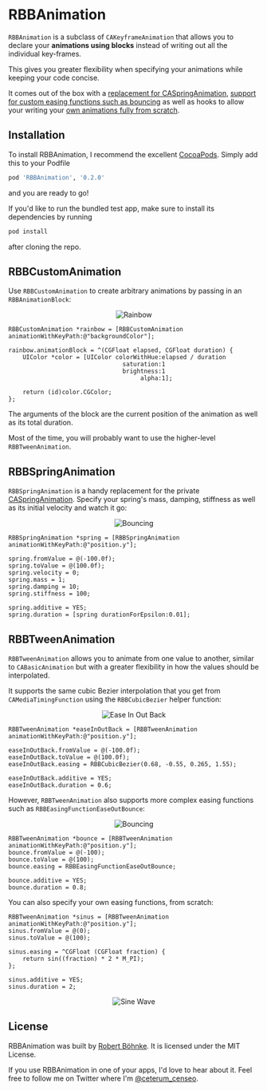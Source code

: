 # RBBAnimation

`RBBAnimation` is a subclass of `CAKeyframeAnimation` that allows you to
declare your __animations using blocks__ instead of writing out all the
individual key-frames.

This gives you greater flexibility when specifying your animations while keeping
your code concise.

It comes out of the box with a [replacement for
CASpringAnimation](#rbbspringanimation), [support for custom easing functions
such as bouncing](#rbbtweenanimation) as well as hooks to allow your writing
your [own animations fully from scratch](#rbbcustomanimation).

## Installation

To install RBBAnimation, I recommend the excellent [CocoaPods]. Simply add this
to your Podfile

```ruby
pod 'RBBAnimation', '0.2.0'
```

and you are ready to go!

If you'd like to run the bundled test app, make sure to install its dependencies
by running

```sh
pod install
```

after cloning the repo.

## RBBCustomAnimation

Use `RBBCustomAnimation` to create arbitrary animations by passing in an
`RBBAnimationBlock`:

<p align="center">
    <img src="http://robb.is/img/rbbanimation/rainbow.gif" alt="Rainbow" title="RBBCustomAnimation">
</p>

```objc
RBBCustomAnimation *rainbow = [RBBCustomAnimation animationWithKeyPath:@"backgroundColor"];

rainbow.animationBlock = ^(CGFloat elapsed, CGFloat duration) {
    UIColor *color = [UIColor colorWithHue:elapsed / duration
                                saturation:1
                                brightness:1
                                     alpha:1];

    return (id)color.CGColor;
};
```

The arguments of the block are the current position of the animation as well as
its total duration.

Most of the time, you will probably want to use the higher-level
`RBBTweenAnimation`.

## RBBSpringAnimation

`RBBSpringAnimation` is a handy replacement for the private [CASpringAnimation].
Specify your spring's mass, damping, stiffness as well as its initial velocity
and watch it go:

<p align="center">
    <img src="http://robb.is/img/rbbanimation/spring.gif" alt="Bouncing" title="RBBSpringAnimation">
</p>

```objc
RBBSpringAnimation *spring = [RBBSpringAnimation animationWithKeyPath:@"position.y"];

spring.fromValue = @(-100.0f);
spring.toValue = @(100.0f);
spring.velocity = 0;
spring.mass = 1;
spring.damping = 10;
spring.stiffness = 100;

spring.additive = YES;
spring.duration = [spring durationForEpsilon:0.01];
```

## RBBTweenAnimation

`RBBTweenAnimation` allows you to animate from one value to another, similar to
`CABasicAnimation` but with a greater flexibility in how the values should be
interpolated.

It supports the same cubic Bezier interpolation that you get from
`CAMediaTimingFunction` using the `RBBCubicBezier` helper function:

<p align="center">
    <img src="http://robb.is/img/rbbanimation/ease-in-out-back.gif" alt="Ease In Out Back" title="RBBCubicBezier(0.68, -0.55, 0.265, 1.55)">
</p>

```objc
RBBTweenAnimation *easeInOutBack = [RBBTweenAnimation animationWithKeyPath:@"position.y"];

easeInOutBack.fromValue = @(-100.0f);
easeInOutBack.toValue = @(100.0f);
easeInOutBack.easing = RBBCubicBezier(0.68, -0.55, 0.265, 1.55);

easeInOutBack.additive = YES;
easeInOutBack.duration = 0.6;
```

However, `RBBTweenAnimation` also supports more complex easing functions such as
`RBBEasingFunctionEaseOutBounce`:

<p align="center">
    <img src="http://robb.is/img/rbbanimation/bounce.gif" alt="Bouncing" title="RBBEasingFunctionEaseOutBounce">
</p>

```objc
RBBTweenAnimation *bounce = [RBBTweenAnimation animationWithKeyPath:@"position.y"];
bounce.fromValue = @(-100);
bounce.toValue = @(100);
bounce.easing = RBBEasingFunctionEaseOutBounce;

bounce.additive = YES;
bounce.duration = 0.8;
```

You can also specify your own easing functions, from scratch:

```objc
RBBTweenAnimation *sinus = [RBBTweenAnimation animationWithKeyPath:@"position.y"];
sinus.fromValue = @(0);
sinus.toValue = @(100);

sinus.easing = ^CGFloat (CGFloat fraction) {
    return sin((fraction) * 2 * M_PI);
};

sinus.additive = YES;
sinus.duration = 2;
```

<p align="center">
    <img src="http://robb.is/img/rbbanimation/sine-wave.gif" alt="Sine Wave" title="Custom Easing Function">
</p>

## License

RBBAnimation was built by [Robert Böhnke][robb]. It is licensed under the MIT
License.

If you use RBBAnimation in one of your apps, I'd love to hear about it. Feel
free to follow me on Twitter where I'm [@ceterum_censeo][twitter].

[caspringanimation]: https://github.com/nst/iOS-Runtime-Headers/blob/master/Frameworks/QuartzCore.framework/CASpringAnimation.h
[robb]: http://robb.is
[twitter]: https://twitter.com/ceterum_censeo
[cocoapods]: http://cocoapods.org/
